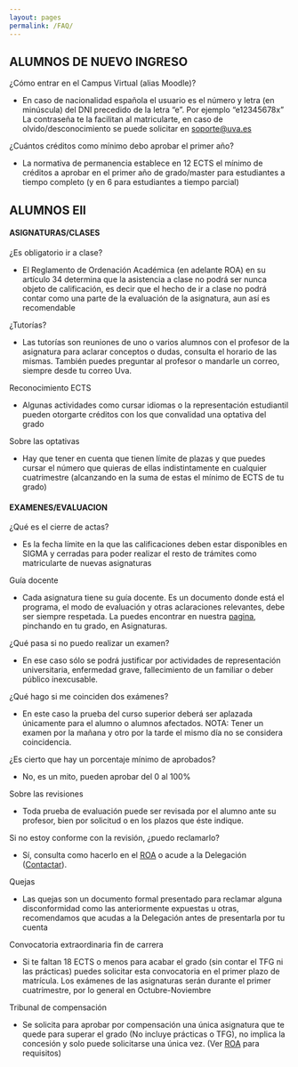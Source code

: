 ```yaml
---
layout: pages
permalink: /FAQ/
---
```

## ALUMNOS DE NUEVO INGRESO

¿Cómo entrar en el Campus Virtual (alias Moodle)?
- En caso de nacionalidad española el usuario es el número y letra (en minúscula) del DNI precedido de la letra “e”. Por ejemplo “e12345678x” La contraseña te la facilitan al matricularte, en caso de olvido/desconocimiento se puede solicitar en soporte@uva.es  

¿Cuántos créditos como mínimo debo aprobar el primer año?
- La normativa de permanencia establece en 12 ECTS el mínimo de créditos a aprobar en el primer año de grado/master para estudiantes a tiempo completo (y en 6 para estudiantes a tiempo parcial)

## ALUMNOS EII

#### ASIGNATURAS/CLASES

¿Es obligatorio ir a clase?
- El Reglamento de Ordenación Académica (en adelante ROA) en su artículo 34 determina que la asistencia a clase no podrá ser nunca objeto de calificación, es decir que el hecho de ir a clase no podrá contar como una parte de la evaluación de la asignatura, aun así es recomendable

¿Tutorías?
- Las tutorías son reuniones de uno o varios alumnos con el profesor de la asignatura para aclarar conceptos o dudas, consulta el horario de las mismas. También puedes preguntar al profesor o mandarle un correo, siempre desde tu correo Uva.

Reconocimiento ECTS
- Algunas actividades como cursar idiomas o la representación estudiantil pueden otorgarte créditos con los que convalidad una optativa del grado

Sobre las optativas
- Hay que tener en cuenta que tienen límite de plazas y que puedes cursar el número que quieras de ellas indistintamente en cualquier cuatrimestre (alcanzando en la suma de estas el mínimo de ECTS de tu grado)

#### EXAMENES/EVALUACION

¿Qué es el cierre de actas?

- Es la fecha límite en la que las calificaciones deben estar disponibles en SIGMA y cerradas para poder realizar el resto de trámites como matricularte de nuevas asignaturas

Guía docente
- Cada asignatura tiene su guía docente. Es un documento donde está el programa, el modo de evaluación y otras aclaraciones relevantes, debe ser siempre respetada. La puedes encontrar en nuestra [pagina]({{site.url}}{{site.baseurl}}), pinchando en tu grado, en Asignaturas.

¿Qué pasa si no puedo realizar un examen?
- En ese caso sólo se podrá justificar por actividades de representación universitaria, enfermedad grave, fallecimiento de un familiar o deber público inexcusable.

¿Qué hago si me coinciden dos exámenes?
- En este caso la prueba del curso superior deberá ser aplazada únicamente para el alumno o alumnos afectados.  NOTA: Tener un examen por la mañana y otro por la tarde el mismo día no se considera coincidencia.

¿Es cierto que hay un porcentaje mínimo de aprobados?
- No, es un mito, pueden aprobar del 0 al 100%

Sobre las revisiones
- Toda prueba de evaluación puede ser revisada por el alumno ante su profesor, bien por solicitud o en los plazos que éste indique.

Si no estoy conforme con la revisión, ¿puedo reclamarlo?
- Sí, consulta como hacerlo en el [ROA](http://www2.uva.es/export/sites/uva/1.lauva/1.03.vicerrectorados/1.03.03.profesorado/_documentos/2-ROA-MODIFICADO-CGOB-24-07-12.pdf) o acude a la Delegación ([Contactar]({{site.url}}{{site.baseurl}}/contactar/)).

Quejas
- Las quejas son un documento formal presentado para reclamar alguna disconformidad como las anteriormente expuestas u otras, recomendamos que acudas a la Delegación antes de presentarla por tu cuenta

Convocatoria extraordinaria fin de carrera
- Si te faltan 18 ECTS o menos para acabar el grado (sin contar el TFG ni las prácticas) puedes solicitar esta convocatoria en el primer plazo de matrícula. Los exámenes de las asignaturas serán durante el primer cuatrimestre, por lo general en Octubre-Noviembre

Tribunal de compensación
- Se solicita para aprobar por compensación una única asignatura que te quede para superar el grado (No incluye prácticas o TFG), no implica la concesión y solo puede solicitarse una única vez. (Ver [ROA](http://www2.uva.es/export/sites/uva/1.lauva/1.03.vicerrectorados/1.03.03.profesorado/_documentos/2-ROA-MODIFICADO-CGOB-24-07-12.pdf) para requisitos)

